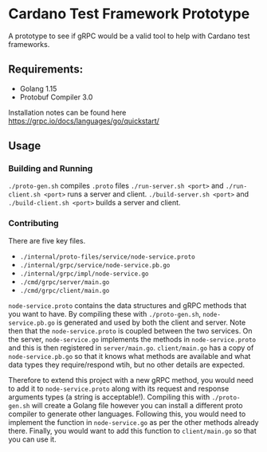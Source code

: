 # Cardano Test Framework Prototype

A prototype to see if gRPC would be a valid tool to help with Cardano test frameworks.

## Requirements:

- Golang 1.15
- Protobuf Compiler 3.0

Installation notes can be found here https://grpc.io/docs/languages/go/quickstart/

## Usage

### Building and Running

`./proto-gen.sh` compiles `.proto` files
`./run-server.sh <port>` and `./run-client.sh <port>` runs a server and client.
`./build-server.sh <port>` and `./build-client.sh <port>` builds a server and client.

### Contributing

There are five key files. 

- `./internal/proto-files/service/node-service.proto`
- `./internal/grpc/service/node-service.pb.go`
- `./internal/grpc/impl/node-service.go`
- `./cmd/grpc/server/main.go`
- `./cmd/grpc/client/main.go`

`node-service.proto` contains the data structures and gRPC methods that you want to have. By compiling these with `./proto-gen.sh`, `node-service.pb.go` is generated and used by both the client and server. Note then that the `node-service.proto` is coupled between the two services. On the server, `node-service.go` implements the methods in `node-service.proto` and this is then registered in `server/main.go`. `client/main.go` has a copy of `node-service.pb.go` so that it knows what methods are available and what data types they require/respond wtih, but no other details are expected. 

Therefore to extend this project with a new gRPC method, you would need to add it to `node-service.proto` along with its request and response arguments types (a string is acceptable!). Compiling this with `./proto-gen.sh` will create a Golang file however you can install a different proto compiler to generate other languages. Following this, you would need to implement the function in `node-service.go` as per the other methods already there. Finally, you would want to add this function to `client/main.go` so that you can use it. 
